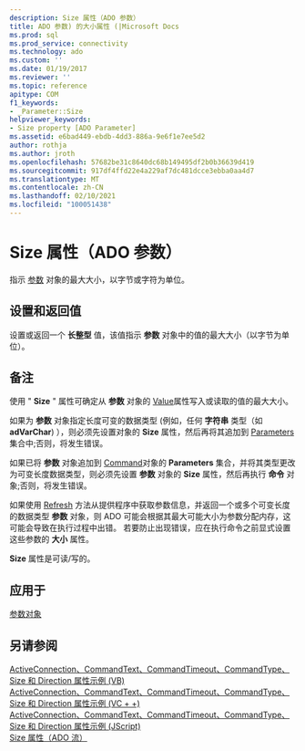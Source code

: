 ```yaml
---
description: Size 属性（ADO 参数）
title: ADO 参数) 的大小属性 (|Microsoft Docs
ms.prod: sql
ms.prod_service: connectivity
ms.technology: ado
ms.custom: ''
ms.date: 01/19/2017
ms.reviewer: ''
ms.topic: reference
apitype: COM
f1_keywords:
- _Parameter::Size
helpviewer_keywords:
- Size property [ADO Parameter]
ms.assetid: e6bad449-ebdb-4dd3-886a-9e6f1e7ee5d2
author: rothja
ms.author: jroth
ms.openlocfilehash: 57682be31c8640dc68b149495df2b0b36639d419
ms.sourcegitcommit: 917df4ffd22e4a229af7dc481dcce3ebba0aa4d7
ms.translationtype: MT
ms.contentlocale: zh-CN
ms.lasthandoff: 02/10/2021
ms.locfileid: "100051438"
---
```

# <a name="size-property-ado-parameter"></a>Size 属性（ADO 参数）
指示 [参数](./parameter-object.md) 对象的最大大小，以字节或字符为单位。  
  
## <a name="settings-and-return-values"></a>设置和返回值  
 设置或返回一个 **长整型** 值，该值指示 **参数** 对象中的值的最大大小（以字节为单位）。  
  
## <a name="remarks"></a>备注  
 使用 " **Size** " 属性可确定从 **参数** 对象的 [Value](./value-property-ado.md)属性写入或读取的值的最大大小。  
  
 如果为 **参数** 对象指定长度可变的数据类型 (例如，任何 **字符串** 类型（如 **adVarChar**) ），则必须先设置对象的 **Size** 属性，然后再将其追加到 [Parameters](./parameters-collection-ado.md) 集合中;否则，将发生错误。  
  
 如果已将 **参数** 对象追加到 [Command](./command-object-ado.md)对象的 **Parameters** 集合，并将其类型更改为可变长度数据类型，则必须先设置 **参数** 对象的 **Size** 属性，然后再执行 **命令** 对象;否则，将发生错误。  
  
 如果使用 [Refresh](./refresh-method-ado.md) 方法从提供程序中获取参数信息，并返回一个或多个可变长度的数据类型 **参数** 对象，则 ADO 可能会根据其最大可能大小为参数分配内存，这可能会导致在执行过程中出错。 若要防止出现错误，应在执行命令之前显式设置这些参数的 **大小** 属性。  
  
 **Size** 属性是可读/写的。  
  
## <a name="applies-to"></a>应用于  
 [参数对象](./parameter-object.md)  
  
## <a name="see-also"></a>另请参阅  
 [ActiveConnection、CommandText、CommandTimeout、CommandType、Size 和 Direction 属性示例 (VB) ](./activeconnection-commandtext-commandtimeout-commandtype-size-example-vb.md)   
 [ActiveConnection、CommandText、CommandTimeout、CommandType、Size 和 Direction 属性示例 (VC + +) ](./activeconnection-commandtext-commandtimeout-commandtype-size-example-vc.md)   
 [ActiveConnection、CommandText、CommandTimeout、CommandType、Size 和 Direction 属性示例 (JScript) ](./activeconnection-commandtext-timeout-type-size-example-jscript.md)   
 [Size 属性（ADO 流）](./size-property-ado-stream.md)